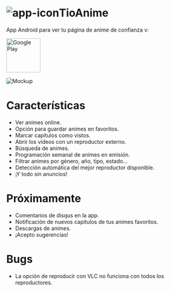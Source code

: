 # ![app-icon](https://github.com/axiel7/TioAnime/blob/master/app/src/main/res/mipmap-mdpi/ic_launcher.png)TioAnime
App Android para ver tu página de anime de confianza v:

<a href="https://play.google.com/store/apps/details?id=com.axiel7.tioanime" target="_blank"><img alt="Google Play" height="90" src="https://play.google.com/intl/es_ES/badges/images/generic/es_badge_web_generic.png"/></a>

![Mockup](https://github.com/axiel7/TioAnime/blob/master/tiomockup2.0-web.png)

# Características
* Ver animes online.
* Opción para guardar animes en favoritos.
* Marcar capítulos como vistos.
* Abrir los vídeos con un reproductor externo.
* Búsqueda de animes.
* Programación semanal de animes en emisión.
* Filtrar animes por género, año, tipo, estado...
* Detección automática del mejor reproductor disponible.
* ¡Y todo sin anuncios!
# Próximamente
* Comentarios de disqus en la app.
* Notificación de nuevos capítulos de tus animes favoritos.
* Descargas de animes.
* ¡Acepto sugerencias!
# Bugs
* La opción de reproducir con VLC no funciona con todos los reproductores.
